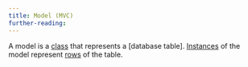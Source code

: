 ```yaml
---
title: Model (MVC)
further-reading:
---
```

A model is a [class](https://github.com/codeunion/fundamentals-of-web-development/wiki/Glossary#class) that represents a [database table].
 [Instances](https://github.com/codeunion/fundamentals-of-web-development/wiki/Glossary#instance) of the model represent [rows](https://github.com/codeunion/fundamentals-of-web-development/wiki/Glossary#row-databases) of the table.
